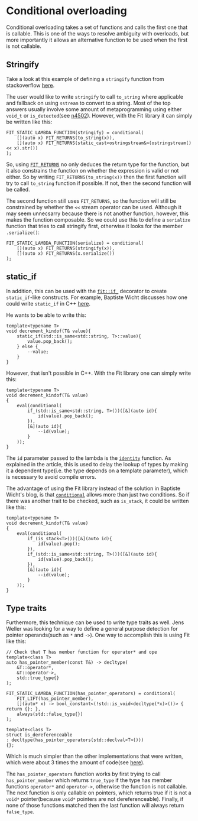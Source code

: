 Conditional overloading
=======================

Conditional overloading takes a set of functions and calls the first one that is callable. This is one of the ways to resolve ambiguity with overloads, but more importantly it allows an alternative function to be used when the first is not callable.

Stringify
---------

Take a look at this example of defining a `stringify` function from
stackoverflow [here](http://stackoverflow.com/questions/30189926/metaprograming-failure-of-function-definition-defines-a-separate-function/30515874).

The user would like to write `stringify` to call `to_string` where applicable
and fallback on using `sstream` to convert to a string. Most of the top
answers usually involve some amount of metaprogramming using either `void_t`
or `is_detected`(see [n4502](http://www.open-std.org/jtc1/sc22/wg21/docs/papers/2015/n4502.pdf)). However, with the Fit library it can simply be written like
this:

    FIT_STATIC_LAMBDA_FUNCTION(stringify) = conditional(
        [](auto x) FIT_RETURNS(to_string(x)),
        [](auto x) FIT_RETURNS(static_cast<ostringstream&>(ostringstream() << x).str())
    );

So, using [`FIT_RETURNS`](returns.md) no only deduces the return type for the function, but it also constrains the function on whether the expression is valid or not either. So by writing `FIT_RETURNS(to_string(x))` then the first function will try to call `to_string` function if possible. If not, then the second function will be called. 

The second function still uses `FIT_RETURNS`, so the function will still be constrained by whether the `<<` stream operator can be used. Although it may seem unnecsarry because there is not another function, however, this makes the function composable. So we could use this to define a `serialize` function that tries to call stringify first, otherwise it looks for the member `.serialize()`:

    FIT_STATIC_LAMBDA_FUNCTION(serialize) = conditional(
        [](auto x) FIT_RETURNS(stringify(x)),
        [](auto x) FIT_RETURNS(x.serialize())
    );

static_if
---------

In addition, this can be used with the [`fit::if_`](if.md) decorator to create `static_if`-like
constructs. For example, Baptiste Wicht discusses how one could write `static_if` in C++ [here](http://baptiste-wicht.com/posts/2015/07/simulate-static_if-with-c11c14.html).

He wants to be able to write this:

    template<typename T>
    void decrement_kindof(T& value){
        static_if(std::is_same<std::string, T>::value){
            value.pop_back();
        } else {
            --value;
        }
    }

However, that isn't possible in C++. With the Fit library one can simply write
this:

    template<typename T>
    void decrement_kindof(T& value)
    {
        eval(conditional(
            if_(std::is_same<std::string, T>())([&](auto id){
                id(value).pop_back();
            }),
            [&](auto id){
                --id(value);
            }
        ));
    }

The `id` parameter passed to the lambda is the [`identity`](identity.md) function. As explained in the article, this is used to delay the lookup of types by making it a dependent type(i.e. the type depends on a template parameter), which is necessary to avoid compile errors.

The advantage of using the Fit library instead of the solution in Baptiste
Wicht's blog, is that [`conditional`](conditional.md) allows more than just two conditions. So if
there was another trait to be checked, such as `is_stack`, it could be written
like this:

    template<typename T>
    void decrement_kindof(T& value)
    {
        eval(conditional(
            if_(is_stack<T>())([&](auto id){
                id(value).pop();
            }),
            if_(std::is_same<std::string, T>())([&](auto id){
                id(value).pop_back();
            }),
            [&](auto id){
                --id(value);
            }
        ));
    }

Type traits
-----------

Furthermore, this technique can be used to write type traits as well. Jens
Weller was looking for a way to define a general purpose detection for pointer
operands(such as `*` and `->`). One way to accomplish this is using Fit like
this:

    // Check that T has member function for operator* and ope
    template<class T>
    auto has_pointer_member(const T&) -> decltype(
        &T::operator*,
        &T::operator->,
        std::true_type{}
    );

    FIT_STATIC_LAMBDA_FUNCTION(has_pointer_operators) = conditional(
        FIT_LIFT(has_pointer_member),
        [](auto* x) -> bool_constant<(!std::is_void<decltype(*x)>())> { return {}; },
        always(std::false_type{})
    );

    template<class T>
    struct is_dereferenceable
    : decltype(has_pointer_operators(std::declval<T>()))
    {};

Which is much simpler than the other implementations that were written, which were
about 3 times the amount of code(see [here](https://gist.github.com/lefticus/6fdccb18084a1a3410d5)).

The `has_pointer_operators` function works by first trying to call `has_pointer_member` which returns `true_type` if the type has member functions `operator*` and `operator->`, otherwise the function is not callable. The next function is only callable on pointers, which returns true if it is not a `void*` pointer(because `void*` pointers are not dereferenceable). Finally, if none of those functions matched then the last function will always return `false_type`. 
